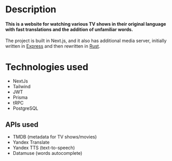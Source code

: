# Description

#### This is a website for watching various TV shows in their original language with fast translations and the addition of unfamiliar words.

The project is built in Next.js, and it also has additional media server, initially written in [Express](https://github.com/dog4ik/media-server)
and then rewritten in [Rust](https://github.com/dog4ik/rust-media-server).

# Technologies used

- NextJs
- Tailwind
- JWT
- Prisma
- tRPC
- PostgreSQL

## APIs used

- TMDB (metadata for TV shows/movies)
- Yandex Translate
- Yandex TTS (text-to-speech)
- Datamuse (words autocomplete)
